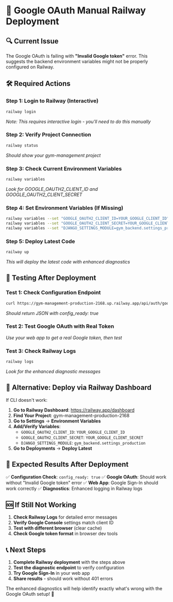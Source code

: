 # 🚀 Google OAuth Manual Railway Deployment

## 🔍 **Current Issue**
The Google OAuth is failing with **"Invalid Google token"** error. This suggests the backend environment variables might not be properly configured on Railway.

## 🛠️ **Required Actions**

### **Step 1: Login to Railway (Interactive)**
```bash
railway login
```
*Note: This requires interactive login - you'll need to do this manually*

### **Step 2: Verify Project Connection**
```bash
railway status
```
*Should show your gym-management project*

### **Step 3: Check Current Environment Variables**
```bash
railway variables
```
*Look for GOOGLE_OAUTH2_CLIENT_ID and GOOGLE_OAUTH2_CLIENT_SECRET*

### **Step 4: Set Environment Variables (If Missing)**
```bash
railway variables --set "GOOGLE_OAUTH2_CLIENT_ID=YOUR_GOOGLE_CLIENT_ID"
railway variables --set "GOOGLE_OAUTH2_CLIENT_SECRET=YOUR_GOOGLE_CLIENT_SECRET"
railway variables --set "DJANGO_SETTINGS_MODULE=gym_backend.settings_production"
```

### **Step 5: Deploy Latest Code**
```bash
railway up
```
*This will deploy the latest code with enhanced diagnostics*

## 🧪 **Testing After Deployment**

### **Test 1: Check Configuration Endpoint**
```bash
curl https://gym-management-production-2168.up.railway.app/api/auth/google/config/
```
*Should return JSON with config_ready: true*

### **Test 2: Test Google OAuth with Real Token**
*Use your web app to get a real Google token, then test*

### **Test 3: Check Railway Logs**
```bash
railway logs
```
*Look for the enhanced diagnostic messages*

## 🔧 **Alternative: Deploy via Railway Dashboard**

If CLI doesn't work:

1. **Go to Railway Dashboard**: https://railway.app/dashboard
2. **Find Your Project**: gym-management-production-2168
3. **Go to Settings** → **Environment Variables**
4. **Add/Verify Variables**:
   - `GOOGLE_OAUTH2_CLIENT_ID`: `YOUR_GOOGLE_CLIENT_ID`
   - `GOOGLE_OAUTH2_CLIENT_SECRET`: `YOUR_GOOGLE_CLIENT_SECRET`
   - `DJANGO_SETTINGS_MODULE`: `gym_backend.settings_production`
5. **Go to Deployments** → **Deploy Latest**

## 🎯 **Expected Results After Deployment**

✅ **Configuration Check**: `config_ready: true`
✅ **Google OAuth**: Should work without "Invalid Google token" error
✅ **Web App**: Google Sign-In should work correctly
✅ **Diagnostics**: Enhanced logging in Railway logs

## 🆘 **If Still Not Working**

1. **Check Railway Logs** for detailed error messages
2. **Verify Google Console** settings match client ID
3. **Test with different browser** (clear cache)
4. **Check Google token format** in browser dev tools

## 📞 **Next Steps**

1. **Complete Railway deployment** with the steps above
2. **Test the diagnostic endpoint** to verify configuration
3. **Try Google Sign-In** in your web app
4. **Share results** - should work without 401 errors

The enhanced diagnostics will help identify exactly what's wrong with the Google OAuth setup! 🔧